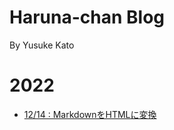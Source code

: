 # Haruna-chan Blog
By Yusuke Kato

# 2022
- [12/14 : MarkdownをHTMLに変換](./harunachan/2022/p1214.html)